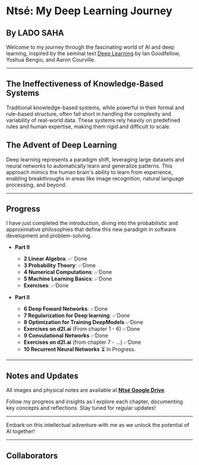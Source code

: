 # **Ntsé**: My Deep Learning Journey

## By LADO SAHA

Welcome to my journey through the fascinating world of AI and deep learning, inspired by the seminal text [Deep Learning](https://www.deeplearningbook.org/) by Ian Goodfellow, Yoshua Bengio, and Aaron Courville.

---

## The Ineffectiveness of Knowledge-Based Systems

Traditional knowledge-based systems, while powerful in their formal and rule-based structure, often fall short in handling the complexity and variability of real-world data. These systems rely heavily on predefined rules and human expertise, making them rigid and difficult to scale.

## The Advent of Deep Learning

Deep learning represents a paradigm shift, leveraging large datasets and neural networks to automatically learn and generalize patterns. This approach mimics the human brain's ability to learn from experience, enabling breakthroughs in areas like image recognition, natural language processing, and beyond.

---

## Progress

I have just completed the introduction, diving into the probabilistic and approximative philosophies that define this new paradigm in software development and problem-solving.

- **Part II**
  - **2 Linear Algebra**: ✅ Done
  - **3 Probability Theory**: ✅Done
  - **4 Numerical Computations**: ✅Done
  - **5 Machine Learning Basics**: ✅Done
  - **Exercises**: ✅Done

- **Part II**
  - **6 Deep Foward Networks**: ✅Done
  - **7 Regularization for Deep learning**: ✅Done
  - **8 Optimization for Training DeepModels** ✅Done
  - **Exercises on d2l.ai** (From chapter 1 - 6) ✅Done
  - **9 Convulational Networks**  ✅Done 
  - **Exercises on d2l.ai** (from chapter 7 - ...) ✅Done
  - **10 Recurrent Neural Networks** ⏳ In Progress.

---

## Notes and Updates

All images and physical notes are available at **[Ntsé Google Drive](https://drive.google.com/drive/folders/1pnCg3R5GiPWFaY6WNpoUsNZp-WSnAI1n?usp=sharing)**.

Follow my progress and insights as I explore each chapter, documenting key concepts and reflections. Stay tuned for regular updates!

---

Embark on this intellectual adventure with me as we unlock the potential of AI together!

---

## Collaborators

<!-- - **Djounkeng Eléonor Cassin** [GitHub Repo](https://github.com/Eleonor2004) -->

